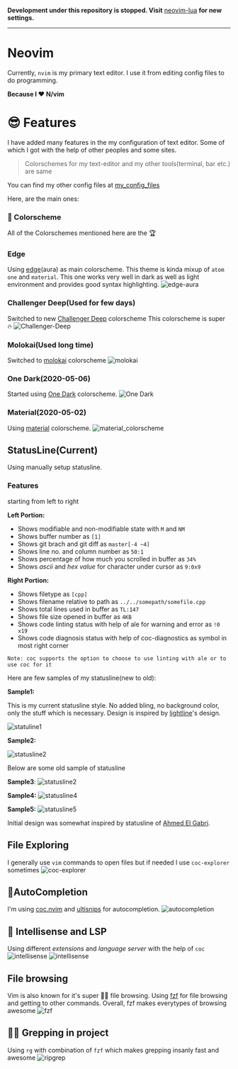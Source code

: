 **Development under this repository is stopped. Visit** [neovim-lua](https://github.com/coolabhays/neovim-lua.git) **for new settings.**

---

# Neovim

Currently, `nvim` is my primary text editor. I use it from editing config files
to do programming.

**Because I ♥️  N/vim**


# 😎 Features

I have added many features in the my configuration of text editor. Some of which
I got with the help of other peoples and some sites.

> Colorschemes for my text-editor and my other tools(terminal, bar etc.) are same

You can find my other config files at [my_config_files](https://github.com/coolabhays/my-config-files)

Here, are the main ones:


### 🎨 Colorscheme

All of the Colorschemes mentioned here are the 🏆

### Edge
Using [edge](https://github.com/sainnhe/edge)(aura) as main colorscheme. This theme is kinda mixup of `atom one` and `material`. This one works very well in dark as well as light environment and provides good syntax highlighting.
![edge-aura](./sshots/edge-aura.png)

### Challenger Deep(Used for few days)
Switched to new [Challenger Deep](https://github.com/challenger-deep-theme/vim) colorscheme
This colorscheme is super 🔥
![Challenger-Deep](sshots/challenger_deep.png)

### Molokai(Used long time)
Switched to [molokai](https://github.com/tomasr/molokai) colorscheme
![molokai](sshots/molokai_scheme.png)

### One Dark(2020-05-06)
Started using [One Dark](https://github.com/joshdick/onedark.vim) colorscheme.
![One Dark](sshots/onedark.png)

### Material(2020-05-02)

Using [material](https://github.com/kaicataldo/material.vim) colorscheme.
![material_colorscheme](sshots/material_scheme.png)


## StatusLine(Current)

Using manually setup statusline.

### Features

starting from left to right

**Left Portion:**

* Shows modifiable and non-modifiable state with `M` and `NM`
* Shows buffer number as `[1]`
* Shows git brach and git diff as `master[-4 ~4]`
* Shows line no. and column number as `50:1`
* Shows percentage of how much you scrolled in buffer as `34%`
* Shows _ascii_ and _hex value_ for character under cursor as `9:0x9`

**Right Portion:**

* Shows filetype as `[cpp]`
* Shows filename relative to path as `../../somepath/somefile.cpp`
* Shows total lines used in buffer as `TL:147`
* Shows file size opened in buffer as `4KB`
* Shows code linting status with help of ale for warning and error as `!0 x19`
* Shows code diagnosis status with help of coc-diagnostics as symbol in most right corner

`Note: coc supports the option to choose to use linting with ale or to use coc for it`

Here are few samples of my statusline(new to old):

**Sample1:**

This is my current statusline style. No added bling, no background color, only the stuff which is necessary. Design is inspired by [lightline](https://github.com/itchyny/lightline.vim)'s design.

![statuline1](./sshots/cur_statusline1.png)

**Sample2:**

![statusline2](./sshots/cur_statusline2.png)

Below are some old sample of statusline

**Sample3**:
![statusline2](sshots/cur_statusline3.png)

**Sample4:**
![statusline4](sshots/cur_statusline4.png)

**Sample5:**
![statusline5](sshots/cur_statusline5.png)

Initial design was somewhat inspired by statusline of [Ahmed El Gabri](https://gabri.me/blog/diy-vim-statusline).

## File Exploring

I generally use `vim` commands to open files but if needed I use `coc-explorer` sometimes
![coc-explorer](sshots/coc-explorer.png)


## 👾AutoCompletion

I'm using [coc.nvim](https://github.com/neoclide/coc.nvim) and
[ultisnips](https://github.com/sirver/UltiSnips) for autocompletion.
![autocompletion](sshots/autocompletion.png)


## 👾 Intellisense and LSP

Using different _extensions_ and _language server_ with the help of `coc`
![intellisense](sshots/intellisense1.png)
![intellisense](sshots/intellisense2.png)


## File browsing

Vim is also known for it's super 🏃‍♂️  file browsing.
Using [fzf](https://github.com/junegunn/fzf.vim) for file browsing and getting to other commands.
Overall, fzf makes everytypes of browsing awesome
![fzf](sshots/fzf_files.png)


## 🦸‍♂️ Grepping in project

Using `rg` with combination of `fzf` which makes grepping insanly fast and awesome
![ripgrep](sshots/ripgrep.png)
